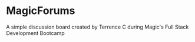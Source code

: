 # MagicForums

A simple discussion board created by Terrence C during Magic's Full Stack Development Bootcamp

